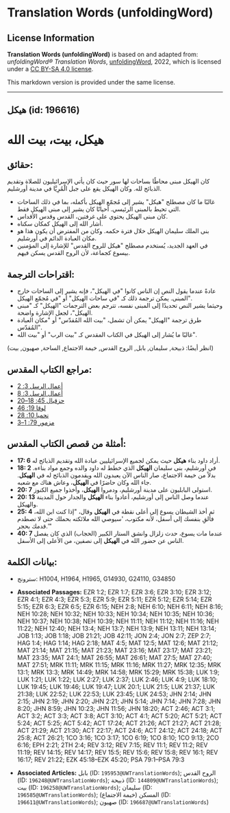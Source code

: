 # Translation Words (unfoldingWord)

## License Information

**Translation Words (unfoldingWord)** is based on and adapted from: _unfoldingWord® Translation Words_, [unfoldingWord](https://unfoldingword.org/utw), 2022, which is licensed under a [CC BY-SA 4.0 license](https://creativecommons.org/licenses/by-sa/4.0/legalcode.en).

This markdown version is provided under the same license.



--------------------------------

## هيكل (id: 196616)

هيكل، بيت، بيت الله
===================

حقائق:
------

كان الهيكل مبنى محاطًا بساحات لها سور حيث كان يأتي الإسرائيليون للصلاة وتقديم الذبائح لله. وكان الهيكل يقع على جبل الْمُرِيَّا في مدينة أورشليم.

* غالبًا ما كان مصطلح "هيكل" يشير إلى مُجمّع الهيكل بأكمله، بما في ذلك الساحات التي تحيط بالمبنى الرئيسي. أحيانًا كان يشير إلى مبنى الهيكل فقط.
* كان مبنى الهيكل يحتوي على غرفتين، القدس وقدس الأقداس.
* أشار الله إلى الهيكل كمكان سكناه.
* بنى الملك سليمان الهيكل خلال فترة حكمه. وكان من المفترض أن يكون هذا هو مكان العبادة الدائم في أورشليم.
* في العهد الجديد، يُستخدم مصطلح "هيكل للروح القدس" للإشارة إلى المؤمنين بيسوع كجماعة، لأن الروح القدس يسكن فيهم.

اقتراحات الترجمة:
-----------------

* عادةً عندما يقول النص إن الناس كانوا "في الهيكل"، فإنه يشير إلى الساحات خارج المبنى. يمكن ترجمة ذلك كـ "في ساحات الهيكل" أو "في مُجمّع الهيكل".
* وحيثما يشير النص تحديدًا إلى المبنى نفسه، تترجم بعض الترجمات "الهيكل" كـ "مبنى الهيكل"، لجعل الإشارة واضحة.
* طرق ترجمة "الهيكل" يمكن أن تشمل، "بيت الله المُقدّس" أو "مكان العبادة المُقدّس".
* غالبًا ما يُشار إلى الهيكل في الكتاب المقدس كـ "بيت الرب" أو "بيت الله".

(انظر أيضًا: ذبيحة, سليمان, بابل, الروح القدس, خيمة الاجتماع, الساحة, صهيون, بيت)

مراجع الكتاب المقدس:
--------------------

* [أعمال الرسل 3: 2](https://ref.ly/Acts3:2)
* [أعمال الرسل 3: 8](https://ref.ly/Acts3:8)
* [حزقيال 45: 18–20](https://ref.ly/Ezek45:18-Ezek45:20)
* [لوقا 19: 46](https://ref.ly/Luke19:46)
* [نحميا 10: 28](https://ref.ly/Neh10:28)
* [مزمور 79: 1–3](https://ref.ly/Ps79:1-Ps79:3)

أمثلة من قصص الكتاب المقدس:
---------------------------

* **17: 6** أراد داود بناء **هيكل** حيث يمكن لجميع الإسرائيليين عبادة الله وتقديم الذبائح له.
* **18: 2** في أورشليم، بنى سليمان **الهيكل** الذي خطط له داود والده وجمع مواد بناءه. بدلاً من خيمة الاجتماع، صار الناس الآن يعبدون الله ويقدمون الذبائح له في **الهيكل**. جاء الله وكان حاضرًا في **الهيكل**، وعاش هناك مع شعبه.
* **20: 7** استولى البابليون على مدينة أورشليم، ودمروا **الهيكل**، وأخذوا جميع الكنوز.
* **20: 13** عندما وصل الناس إلى أورشليم، أعادوا بناء **الهيكل** والجدار حول المدينة والهيكل.
* **25: 4** ثم أخذ الشيطان يسوع إلى أعلى نقطة في **الهيكل** وقال، "إذا كنت ابن الله، فألقِ بنفسك إلى أسفل، لأنه مكتوب، 'سيوصي الله ملائكته بحملك حتى لا تصطدم قدمك بحجر.'"
* **40: 7** عندما مات يسوع، حدث زلزال وانشق الستار الكبير (الحجاب) الذي كان يفصل الناس عن حضور الله في **الهيكل** إلى نصفين، من الأعلى إلى الأسفل.

بيانات الكلمة:
--------------

* سترونج: H1004, H1964, H1965, G14930, G24110, G34850

* **Associated Passages:** EZR 1:2; EZR 1:7; EZR 3:6; EZR 3:10; EZR 3:12; EZR 4:1; EZR 4:3; EZR 5:3; EZR 5:9; EZR 5:11; EZR 5:12; EZR 5:14; EZR 5:15; EZR 6:3; EZR 6:5; EZR 6:15; NEH 2:8; NEH 6:10; NEH 6:11; NEH 8:16; NEH 10:28; NEH 10:32; NEH 10:33; NEH 10:34; NEH 10:35; NEH 10:36; NEH 10:37; NEH 10:38; NEH 10:39; NEH 11:11; NEH 11:12; NEH 11:16; NEH 11:22; NEH 12:40; NEH 13:4; NEH 13:7; NEH 13:9; NEH 13:11; NEH 13:14; JOB 1:13; JOB 1:18; JOB 21:21; JOB 42:11; JON 2:4; JON 2:7; ZEP 2:7; HAG 1:4; HAG 1:14; HAG 2:18; MAT 4:5; MAT 12:5; MAT 12:6; MAT 21:12; MAT 21:14; MAT 21:15; MAT 21:23; MAT 23:16; MAT 23:17; MAT 23:21; MAT 23:35; MAT 24:1; MAT 26:55; MAT 26:61; MAT 27:5; MAT 27:40; MAT 27:51; MRK 11:11; MRK 11:15; MRK 11:16; MRK 11:27; MRK 12:35; MRK 13:1; MRK 13:3; MRK 14:49; MRK 14:58; MRK 15:29; MRK 15:38; LUK 1:9; LUK 1:21; LUK 1:22; LUK 2:27; LUK 2:37; LUK 2:46; LUK 4:9; LUK 18:10; LUK 19:45; LUK 19:46; LUK 19:47; LUK 20:1; LUK 21:5; LUK 21:37; LUK 21:38; LUK 22:52; LUK 22:53; LUK 23:45; LUK 24:53; JHN 2:14; JHN 2:15; JHN 2:19; JHN 2:20; JHN 2:21; JHN 5:14; JHN 7:14; JHN 7:28; JHN 8:20; JHN 8:59; JHN 10:23; JHN 11:56; JHN 18:20; ACT 2:46; ACT 3:1; ACT 3:2; ACT 3:3; ACT 3:8; ACT 3:10; ACT 4:1; ACT 5:20; ACT 5:21; ACT 5:24; ACT 5:25; ACT 5:42; ACT 17:24; ACT 21:26; ACT 21:27; ACT 21:28; ACT 21:29; ACT 21:30; ACT 22:17; ACT 24:6; ACT 24:12; ACT 24:18; ACT 25:8; ACT 26:21; 1CO 3:16; 1CO 3:17; 1CO 6:19; 1CO 8:10; 1CO 9:13; 2CO 6:16; EPH 2:21; 2TH 2:4; REV 3:12; REV 7:15; REV 11:1; REV 11:2; REV 11:19; REV 14:15; REV 14:17; REV 15:5; REV 15:6; REV 15:8; REV 16:1; REV 16:17; REV 21:22; EZK 45:18–EZK 45:20; PSA 79:1–PSA 79:3
* **Associated Articles:** بابل (ID: `195953@UWTranslationWords`); الروح القدس (ID: `196248@UWTranslationWords`); ذبيحة (ID: `144809@UWTranslationWords`); بيت (ID: `196258@UWTranslationWords`); سليمان (ID: `196585@UWTranslationWords`); المسكن (خيمة الاجتماع) (ID: `196611@UWTranslationWords`); صهيون (ID: `196687@UWTranslationWords`)

